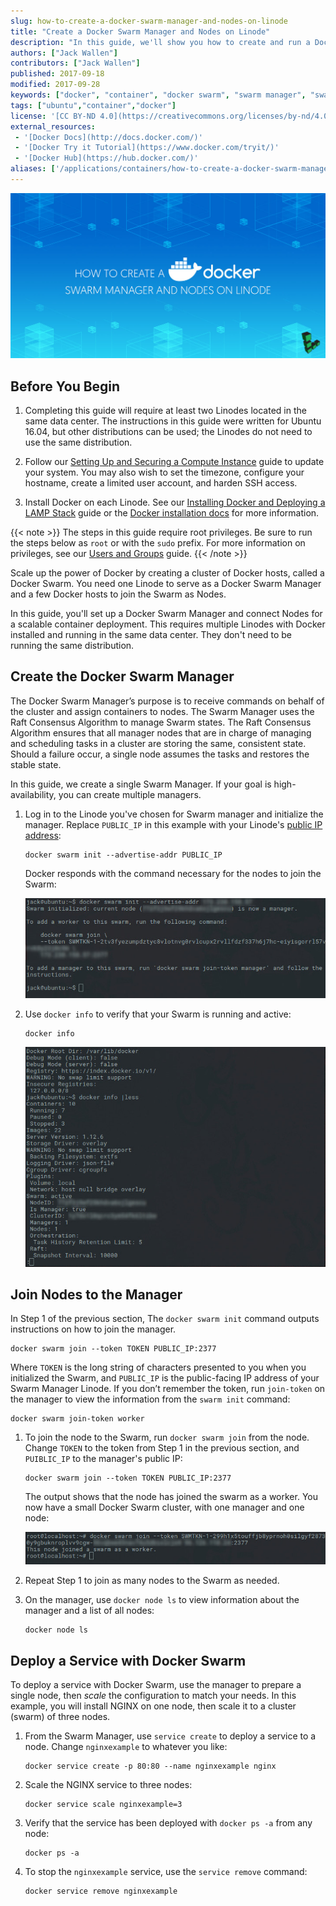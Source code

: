 ```yaml
---
slug: how-to-create-a-docker-swarm-manager-and-nodes-on-linode
title: "Create a Docker Swarm Manager and Nodes on Linode"
description: "In this guide, we'll show you how to create and run a Docker Swarm - and thereby manage a Docker cluster - on Linode."
authors: ["Jack Wallen"]
contributors: ["Jack Wallen"]
published: 2017-09-18
modified: 2017-09-28
keywords: ["docker", "container", "docker swarm", "swarm manager", "swarm nodes"]
tags: ["ubuntu","container","docker"]
license: '[CC BY-ND 4.0](https://creativecommons.org/licenses/by-nd/4.0)'
external_resources:
 - '[Docker Docs](http://docs.docker.com/)'
 - '[Docker Try it Tutorial](https://www.docker.com/tryit/)'
 - '[Docker Hub](https://hub.docker.com/)'
aliases: ['/applications/containers/how-to-create-a-docker-swarm-manager-and-nodes-on-linode/']
---
```


![How to Create a Docker Swarm Manager and Nodes on Linode](create-a-docker-swarm-manager.jpg "How to Create a Docker Swarm Manager and Nodes on Linode")

## Before You Begin

1.  Completing this guide will require at least two Linodes located in the same data center. The instructions in this guide were written for Ubuntu 16.04, but other distributions can be used; the Linodes do not need to use the same distribution.

1.  Follow our [Setting Up and Securing a Compute Instance](/docs/products/compute/compute-instances/guides/set-up-and-secure/) guide to update your system. You may also wish to set the timezone, configure your hostname, create a limited user account, and harden SSH access.

3. Install Docker on each Linode. See our [Installing Docker and Deploying a LAMP Stack](/docs/guides/how-to-install-docker-and-deploy-a-lamp-stack/) guide or the [Docker installation docs](https://docs.docker.com/engine/installation/) for more information.

{{< note >}}
The steps in this guide require root privileges. Be sure to run the steps below as `root` or with the `sudo` prefix. For more information on privileges, see our [Users and Groups](/docs/guides/linux-users-and-groups/) guide.
{{< /note >}}

Scale up the power of Docker by creating a cluster of Docker hosts, called a Docker Swarm. You need one Linode to serve as a Docker Swarm Manager and a few Docker hosts to join the Swarm as Nodes.

In this guide, you'll set up a Docker Swarm Manager and connect Nodes for a scalable container deployment. This requires multiple Linodes with Docker installed and running in the same data center. They don't need to be running the same distribution.

## Create the Docker Swarm Manager

The Docker Swarm Manager’s purpose is to receive commands on behalf of the cluster and assign containers to nodes. The Swarm Manager uses the Raft Consensus Algorithm to manage Swarm states. The Raft Consensus Algorithm ensures that all manager nodes that are in charge of managing and scheduling tasks in a cluster are storing the same, consistent state. Should a failure occur, a single node assumes the tasks and restores the stable state.

In this guide, we create a single Swarm Manager. If your goal is high-availability, you can create multiple managers.

1.  Log in to the Linode you've chosen for Swarm manager and initialize the manager. Replace `PUBLIC_IP` in this example with your Linode's [public IP address](/docs/products/compute/compute-instances/guides/manual-network-configuration/):

        docker swarm init --advertise-addr PUBLIC_IP

    Docker responds with the command necessary for the nodes to join the Swarm:

    ![Command to join Docker Swarm](dockerswarm-join.jpg "Command to join Docker Swarm")

2.  Use `docker info` to verify that your Swarm is running and active:

        docker info

    ![Swarm is running and active](dockerswarm-active.jpg "Swarm is running and active")


## Join Nodes to the Manager

In Step 1 of the previous section, The `docker swarm init` command outputs instructions on how to join the manager.

    docker swarm join --token TOKEN PUBLIC_IP:2377

Where `TOKEN` is the long string of characters presented to you when you initialized the Swarm, and `PUBLIC_IP` is the public-facing IP address of your Swarm Manager Linode. If you don’t remember the token, run `join-token` on the manager to view the information from the `swarm init` command:

    docker swarm join-token worker

1.  To join the node to the Swarm, run `docker swarm join` from the node. Change `TOKEN` to the token from Step 1 in the previous section, and `PUIBLIC_IP` to the manager's public IP:

        docker swarm join --token TOKEN PUBLIC_IP:2377

    The output shows that the node has joined the swarm as a worker. You now have a small Docker Swarm cluster, with one manager and one node:

    ![Node has joined the swarm as a worker](swarm-joined-as-worker.jpg "Node has joined the swarm as a worker")

2.  Repeat Step 1 to join as many nodes to the Swarm as needed.

3.  On the manager, use `docker node ls` to view information about the manager and a list of all nodes:

        docker node ls

## Deploy a Service with Docker Swarm

To deploy a service with Docker Swarm, use the manager to prepare a single node, then *scale* the configuration to match your needs. In this example, you will install NGINX on one node, then scale it to a cluster (swarm) of three nodes.

1.  From the Swarm Manager, use `service create` to deploy a service to a node. Change `nginxexample` to whatever you like:

        docker service create -p 80:80 --name nginxexample nginx

2.  Scale the NGINX service to three nodes:

        docker service scale nginxexample=3

3.  Verify that the service has been deployed with `docker ps -a` from any node:

        docker ps -a

4.  To stop the `nginxexample` service, use the `service remove` command:

        docker service remove nginxexample
